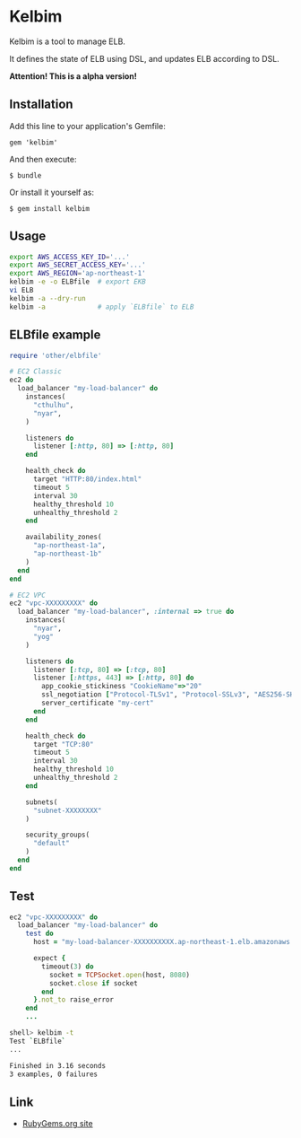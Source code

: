 # Kelbim

Kelbim is a tool to manage ELB.

It defines the state of ELB using DSL, and updates ELB according to DSL.

**Attention! This is a alpha version!**

## Installation

Add this line to your application's Gemfile:

    gem 'kelbim'

And then execute:

    $ bundle

Or install it yourself as:

    $ gem install kelbim

## Usage

```sh
export AWS_ACCESS_KEY_ID='...'
export AWS_SECRET_ACCESS_KEY='...'
export AWS_REGION='ap-northeast-1'
kelbim -e -o ELBfile  # export EKB
vi ELB
kelbim -a --dry-run
kelbim -a             # apply `ELBfile` to ELB
```

## ELBfile example

```ruby
require 'other/elbfile'

# EC2 Classic
ec2 do
  load_balancer "my-load-balancer" do
    instances(
      "cthulhu",
      "nyar",
    )

    listeners do
      listener [:http, 80] => [:http, 80]
    end

    health_check do
      target "HTTP:80/index.html"
      timeout 5
      interval 30
      healthy_threshold 10
      unhealthy_threshold 2
    end

    availability_zones(
      "ap-northeast-1a",
      "ap-northeast-1b"
    )
  end
end

# EC2 VPC
ec2 "vpc-XXXXXXXXX" do
  load_balancer "my-load-balancer", :internal => true do
    instances(
      "nyar",
      "yog"
    )

    listeners do
      listener [:tcp, 80] => [:tcp, 80]
      listener [:https, 443] => [:http, 80] do
        app_cookie_stickiness "CookieName"=>"20"
        ssl_negotiation ["Protocol-TLSv1", "Protocol-SSLv3", "AES256-SHA", ...]
        server_certificate "my-cert"
      end
    end

    health_check do
      target "TCP:80"
      timeout 5
      interval 30
      healthy_threshold 10
      unhealthy_threshold 2
    end

    subnets(
      "subnet-XXXXXXXX"
    )

    security_groups(
      "default"
    )
  end
end
```

## Test

```ruby
ec2 "vpc-XXXXXXXXX" do
  load_balancer "my-load-balancer" do
    test do
      host = "my-load-balancer-XXXXXXXXXX.ap-northeast-1.elb.amazonaws.com"

      expect {
        timeout(3) do
          socket = TCPSocket.open(host, 8080)
          socket.close if socket
        end
      }.not_to raise_error
    end
    ...
```

```sh
shell> kelbim -t
Test `ELBfile`
...

Finished in 3.16 seconds
3 examples, 0 failures
```

## Link
* [RubyGems.org site](http://rubygems.org/gems/kelbim)
